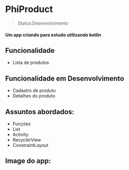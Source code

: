 <h1>PhiProduct </h1>

>Status:Desenvolvimento

#### Um app criando para estudo utilizando kotlin 



## Funcionalidade

+ Lista de produtos



## Funcionalidade em Desenvolvimento

+ Cadastro de produto
+ Detalhes do produto


## Assuntos abordados:

+ Funções
+ List
+ Activity
+ RecyclerView
+ ConstraintLayout


## Image do app:





